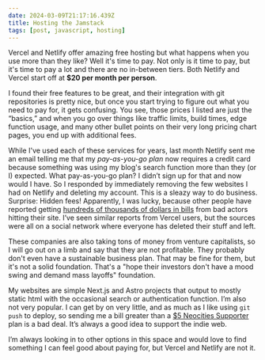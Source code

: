 ```yaml
---
date: 2024-03-09T21:17:16.439Z
title: Hosting the Jamstack
tags: [post, javascript, hosting]
---
```


Vercel and Netlify offer amazing free hosting but what happens when you use more than they like? Well it's time to pay. Not only is it time to pay, but it's time to pay a lot and there are no in-between tiers. Both Netlify and Vercel start off at **$20 per month per person**.

I found their free features to be great, and their integration with git repositories is pretty nice, but once you start trying to figure out what you need to pay for, it gets confusing. You see, those prices I listed are just the “basics,” and when you go over things like traffic limits, build times, edge function usage, and many other bullet points on their very long pricing chart pages, you end up with additional fees.

While I've used each of these services for years, last month Netlify sent me an email telling me that my _pay-as-you-go plan_ now requires a credit card because something was using my blog's search function more than they (or I) expected. What pay-as-you-go plan? I didn’t sign up for that and now would I have. So I responded by immediately removing the few websites I had on Netlify and deleting my account. This is a sleazy way to do business. Surprise: Hidden fees! Apparently, I was lucky, because other people have reported getting [hundreds of thousands of dollars in bills](https://wheresbaldo.dev/tech/netlify/is-hosting-on-netlify-going-to-bankrupt-you) from bad actors hitting their site. I’ve seen similar reports from Vercel users, but the sources were all on a social network where everyone has deleted their stuff and left.

These companies are also taking tons of money from venture capitalists, so I will go out on a limb and say that they are not profitable. They probably don't even have a sustainable business plan. That may be fine for them, but it's not a solid foundation. That's a "hope their investors don't have a mood swing and demand mass layoffs" foundation.

My websites are simple Next.js and Astro projects that output to mostly static html with the occasional search or authentication function. I’m also not very popular. I can get by on very little, and as much as I like using `git push` to deploy, so sending me a bill greater than a [$5 Neocities Supporter](https://neocities.org/supporter) plan is a bad deal. It’s always a good idea to support the indie web.

I’m always looking in to other options in this space and would love to find something I can feel good about paying for, but Vercel and Netlify are not it.
